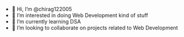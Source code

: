 - 👋 Hi, I’m @chirag122005
- 👀 I’m interested in doing Web Development kind of stuff
- 🌱 I’m currently learning DSA
- 💞️ I’m looking to collaborate on projects related to Web Development


<!---
chirag122005/chirag122005 is a ✨ special ✨ repository because its `README.md` (this file) appears on your GitHub profile.
You can click the Preview link to take a look at your changes.
--->
